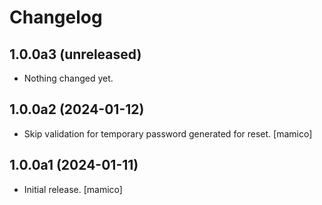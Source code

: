 # Changelog

## 1.0.0a3 (unreleased)


- Nothing changed yet.


## 1.0.0a2 (2024-01-12)


- Skip validation for temporary password generated for reset. [mamico]


## 1.0.0a1 (2024-01-11)

-   Initial release. [mamico]
